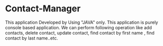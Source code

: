 # Contact-Manager
This application Developed by Using "JAVA" only. This application is purely console based application. We can perform following operation like add contacts, delete contact, update contact, find contact by first name , find contact by last name..etc.
